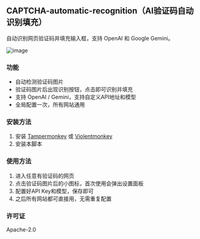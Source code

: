 ## CAPTCHA-automatic-recognition（AI验证码自动识别填充）

自动识别网页验证码并填充输入框，支持 OpenAI 和 Google Gemini。

![image](https://github.com/user-attachments/assets/a2987157-e6cd-47cb-92d4-0a060b5b37c8)

### 功能
- 自动检测验证码图片
- 验证码图片后出现识别按钮，点击即可识别并填充
- 支持 OpenAI / Gemini，支持自定义API地址和模型
- 全局配置一次，所有网站通用

### 安装方法
1. 安装 [Tampermonkey](https://www.tampermonkey.net/) 或 [Violentmonkey](https://violentmonkey.github.io/)
2. 安装本脚本

### 使用方法
1. 进入任意有验证码的网页
2. 点击验证码图片后的小图标，首次使用会弹出设置面板
3. 配置好API Key和模型，保存即可
4. 之后所有网站都可直接用，无需重复配置

### 许可证
Apache-2.0
